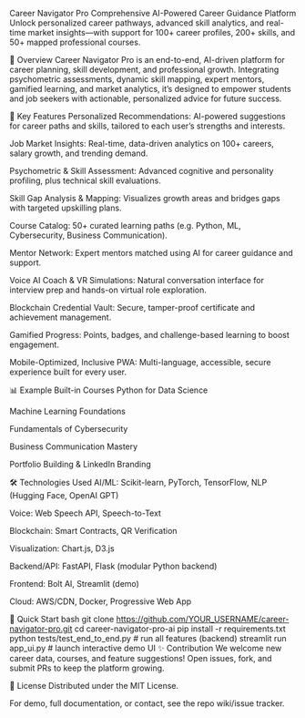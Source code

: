 Career Navigator Pro
Comprehensive AI-Powered Career Guidance Platform
Unlock personalized career pathways, advanced skill analytics, and real-time market insights—with support for 100+ career profiles, 200+ skills, and 50+ mapped professional courses.

🚀 Overview
Career Navigator Pro is an end-to-end, AI-driven platform for career planning, skill development, and professional growth. Integrating psychometric assessments, dynamic skill mapping, expert mentors, gamified learning, and market analytics, it’s designed to empower students and job seekers with actionable, personalized advice for future success.

🔑 Key Features
Personalized Recommendations:
AI-powered suggestions for career paths and skills, tailored to each user’s strengths and interests.

Job Market Insights:
Real-time, data-driven analytics on 100+ careers, salary growth, and trending demand.

Psychometric & Skill Assessment:
Advanced cognitive and personality profiling, plus technical skill evaluations.

Skill Gap Analysis & Mapping:
Visualizes growth areas and bridges gaps with targeted upskilling plans.

Course Catalog:
50+ curated learning paths (e.g. Python, ML, Cybersecurity, Business Communication).

Mentor Network:
Expert mentors matched using AI for career guidance and support.

Voice AI Coach & VR Simulations:
Natural conversation interface for interview prep and hands-on virtual role exploration.

Blockchain Credential Vault:
Secure, tamper-proof certificate and achievement management.

Gamified Progress:
Points, badges, and challenge-based learning to boost engagement.

Mobile-Optimized, Inclusive PWA:
Multi-language, accessible, secure experience built for every user.

📊 Example Built-in Courses
Python for Data Science

Machine Learning Foundations

Fundamentals of Cybersecurity

Business Communication Mastery

Portfolio Building & LinkedIn Branding

🛠️ Technologies Used
AI/ML: Scikit-learn, PyTorch, TensorFlow, NLP (Hugging Face, OpenAI GPT)

Voice: Web Speech API, Speech-to-Text

Blockchain: Smart Contracts, QR Verification

Visualization: Chart.js, D3.js

Backend/API: FastAPI, Flask (modular Python backend)

Frontend: Bolt AI, Streamlit (demo)

Cloud: AWS/CDN, Docker, Progressive Web App

🏁 Quick Start
bash
git clone https://github.com/YOUR_USERNAME/career-navigator-pro.git
cd career-navigator-pro-ai
pip install -r requirements.txt
python tests/test_end_to_end.py                # run all features (backend)
streamlit run app_ui.py                        # launch interactive demo UI
✨ Contribution
We welcome new career data, courses, and feature suggestions!
Open issues, fork, and submit PRs to keep the platform growing.

📄 License
Distributed under the MIT License.

For demo, full documentation, or contact, see the repo wiki/issue tracker.
